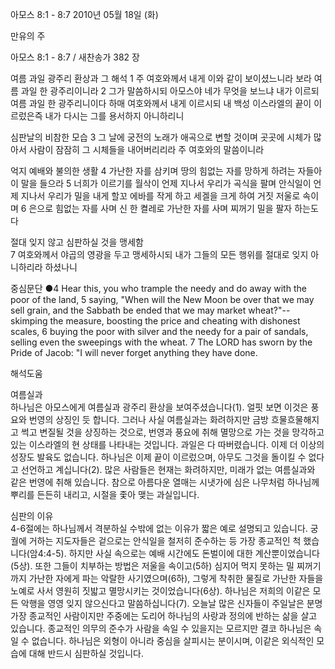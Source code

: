 아모스 8:1 - 8:7 
2010년 05월 18일 (화)

만유의 주



아모스 8:1 - 8:7 / 새찬송가 382 장


여름 과일 광주리 환상과 그 해석 
1 주 여호와께서 내게 이와 같이 보이셨느니라 보라 여름 과일 한 광주리이니라 2 그가 말씀하시되 아모스야 네가 무엇을 보느냐 내가 이르되 여름 과일 한 광주리니이다 하매 여호와께서 내게 이르시되 내 백성 이스라엘의 끝이 이르렀은즉 내가 다시는 그를 용서하지 아니하리니 

심판날의 비참한 모습 
3 그 날에 궁전의 노래가 애곡으로 변할 것이며 곳곳에 시체가 많아서 사람이 잠잠히 그 시체들을 내어버리리라 주 여호와의 말씀이니라 

억지 예배와 불의한 생활 
4 가난한 자를 삼키며 땅의 힘없는 자를 망하게 하려는 자들아 이 말을 들으라 5 너희가 이르기를 월삭이 언제 지나서 우리가 곡식을 팔며 안식일이 언제 지나서 우리가 밀을 내게 할꼬 에바를 작게 하고 세겔을 크게 하여 거짓 저울로 속이며 6 은으로 힘없는 자를 사며 신 한 켤레로 가난한 자를 사며 찌꺼기 밀을 팔자 하는도다 

절대 잊지 않고 심판하실 것을 맹세함  
7 여호와께서 야곱의 영광을 두고 맹세하시되 내가 그들의 모든 행위를 절대로 잊지 아니하리라 하셨나니 


중심문단 ●4 Hear this, you who trample the needy and do away with the poor of the land, 5 saying, "When will the New Moon be over that we may sell grain, and the Sabbath be ended that we may market wheat?"--skimping the measure, boosting the price and cheating with dishonest scales, 6 buying the poor with silver and the needy for a pair of sandals, selling even the sweepings with the wheat. 7 The LORD has sworn by the Pride of Jacob: "I will never forget anything they have done.

해석도움





여름실과   
하나님은 아모스에게 여름실과 광주리 환상을 보여주셨습니다(1). 얼핏 보면 이것은 풍요와 번영의 상징인 듯 합니다. 그러나 사실 여름실과는 화려하지만 금방 흐물흐물해지고 썩고 변질될 것을 상징하는 것으로, 번영과 풍요에 취해 멸망으로 가는 것을 망각하고 있는 이스라엘의 현 상태를 나타내는 것입니다. 과일은 다 따버렸습니다. 이제 더 이상의 성장도 발육도 없습니다. 하나님은 이제 끝이 이르렀으며, 아무도 그것을 돌이킬 수 없다고 선언하고 계십니다(2). 많은 사람들은 현재는 화려하지만, 미래가 없는 여름실과와 같은 번영에 취해 있습니다. 참으로 아름다운 열매는 시냇가에 심은 나무처럼 하나님께 뿌리를 든든히 내리고, 시절을 좇아 맺는 과실입니다.   

심판의 이유   
4-6절에는 하나님께서 격분하실 수밖에 없는 이유가 짧은 예로 설명되고 있습니다. 궁궐에 거하는 지도자들은 겉으로는 안식일을 철저히 준수하는 등 가장 종교적인 척 했습니다(암4:4-5). 하지만 사실 속으로는 예배 시간에도 돈벌이에 대한 계산뿐이었습니다(5상). 또한 그들이 치부하는 방법은 저울을 속이고(5하) 심지어 먹지 못하는 밀 찌꺼기까지 가난한 자에게 파는 악랄한 사기였으며(6하), 그렇게 착취한 물질로 가난한 자들을 노예로 사서 영원히 짓밟고 멸망시키는 것이었습니다(6상). 하나님은 저희의 이같은 모든 악행을 영영 잊지 않으신다고 말씀하십니다(7). 오늘날 많은 신자들이 주일날은 분명 가장 종교적인 사람이지만 주중에는 도리어 하나님의 사랑과 정의에 반하는 삶을 살고 있습니다. 종교적인 의무의 준수가 사람을 속일 수 있을지는 모르지만 결코 하나님은 속일 수 없습니다. 하나님은 외형이 아니라 중심을 살피시는 분이시며, 이같은 외식적인 모습에 대해 반드시 심판하실 것입니다.